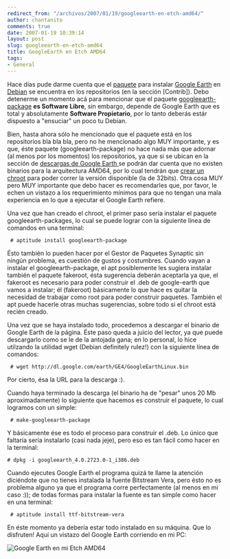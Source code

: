 ```yaml
---
redirect_from: "/archivos/2007/01/19/googleearth-en-etch-amd64/"
author: chantanito
comments: true
date: 2007-01-19 10:39:14
layout: post
slug: googleearth-en-etch-amd64
title: GoogleEarth en Etch AMD64
tags:
- General
---
```


Hace días pude darme cuenta que el
[paquete](http://packages.debian.org/testing/misc/googleearth-package) para
instalar [Google Earth](http://earth.google.es/) en
[Debian](http://www.debian.org) se encuentra en los repositorios (en la sección
[Contrib]). Debo detenerme un momento acá para mencionar que el paquete
[googleearth-package](http://packages.debian.org/testing/misc/googleearth-package)
**es Software Libre**, sin embargo, depende de Google Earth que es total y
absolutamente **Software Propietario**, por lo tanto deberás estár dispuesto a
"ensuciar" un poco tu Debian.

Bien, hasta ahora sólo he mencionado que el paquete está en los repositorios
bla bla bla, pero no he mencionado algo MUY importante, y es que, éste paquete
(googleearth-package) no hace nada más que adornar (al menos por los momentos)
los repositorios, ya que si se ubican en la sección de [ descargas de Google
Earth ](http://earth.google.es/download-earth.html)se podrán dar cuenta que no
existen binarios para la arquitectura AMD64, por lo cual tendrán que [ crear un
chroot](/article/2006/11/22/creando-un-chroot-en-etch-amd64/) para poder correr
la versión disponible (la de 32bits). Otra cosa MUY pero MUY importante que
debo hacer es recomendarles que, por favor, le echen un vistazo a los
requerimiento mínimos para que no tengan una mala experiencia en lo que a
ejecutar el Google Earth refiere.

Una vez que han creado el chroot, el primer paso sería instalar el paquete
googleearth-packages, lo cual se puede lograr con la siguiente línea de
comandos en una terminal:

     # aptitude install googleearth-package

Ésto también lo pueden hacer por el Gestor de Paquetes Synaptic sin ningún
problema, es cuestión de gustos y costumbres. Cuando vayan a instalar el
googleearth-package, el apt posiblemente les sugiera instalar también el
paquete fakeroot, ésta sugerencia deberán aceptarla ya que, el fakeroot es
necesario para poder construir el .deb de google-earth que vamos a instalar; él
(fakeroot) básicamente lo que hace es quitar la necesidad de trabajar como root
para poder construir paquetes. También el apt puede hacerle otras muchas
sugerencias, sobre todo si el chroot está recién creado.

Una vez que se haya instalado todo, procedemos a descargar el binario de Google
Earth de la página. Éste paso queda a juicio del lector, ya que puede
descargarlo como se le de la antojada gana; en lo personal, lo hice utilzando
la utilidad wget (Debian definitely rulez!) con la siguiente línea de comandos:

     # wget http://dl.google.com/earth/GE4/GoogleEarthLinux.bin

Por cierto, ésa la URL para la descarga :).

Cuando haya terminado la descarga (el binario ha de "pesar" unos 20 Mb
aproximadamente) lo siguiente que hacemos es construir el paquete, lo cual
logramos con un simple:

     # make-googleearth-package

Y básicamente ése es todo el proceso para construir el .deb. Lo único que
faltaría sería instalarlo (casi nada jeje), pero eso es tan fácil como hacer en
la terminal:

    # dpkg -i googleearth_4.0.2723.0-1_i386.deb

Cuando ejecutes Google Earth el programa quizá te llame la atención diciéndote
que no tienes instalada la fuente Bitstream Vera, pero ésto no es problema
alguno ya que el programa corre perfectamente (al menos en mi caso :)); de
todas formas para instalar la fuente es tan simple como hacer en una terminal:

     # aptitude install ttf-bitstream-vera

En éste momento ya debería estar todo instalado en su máquina. Que lo
disfruten! Aquí un vistazo del Google Earth corriendo en mi PC:

![Google Earth en mi Etch AMD64](http://farm1.static.flickr.com/140/362524891_e3d67a633f.jpg?v=0)
